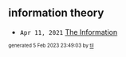 ## information theory


* <code>Apr 11, 2021</code> [The Information](2021-04-11T18-17-33-the-information.md)

<sup><sub>generated 5 Feb 2023 23:49:03 by <a href='https://github.com/senorprogrammer/til'>til</a></sub></sup>
